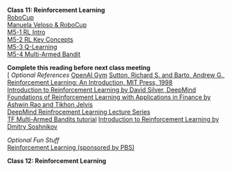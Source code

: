**Class 11: Reinforcement Learning**  
[RoboCup](https://www.robocup.org/a_brief_history_of_robocup)  
[Manuela Veloso & RoboCup](https://www.youtube.com/watch?v=tAd1IeovyY8)  
[M5-1 RL Intro](https://www.dropbox.com/scl/fi/pbxmgn7a4wvvkiysy6atj/M5-1-RL-intro-slides.pptx?rlkey=s7wwc17scgt4sm9gwtqd8kxvz&dl=0)  
[M5-2 RL Key Concepts](https://www.dropbox.com/scl/fi/ydyp139jeuy7p728r4vmg/M5-2-RL-key-concepts.pptx?rlkey=txrz6uft2sgwom07ag5njekkn&dl=0)  
[M5-3 Q-Learning](https://www.dropbox.com/scl/fi/tgxt8bnkq1v9xjhqs09hc/M5-3-Q-Learning.pptx?rlkey=w153s1528pzexstj7b0tfwjf0&dl=0)  
[M5-4 Multi-Armed Bandit](https://www.dropbox.com/scl/fi/k1a3cb07vz8l0ayhtybje/M5-4-multi-armed-bandit.pptx?rlkey=jdvypkrqeq0q44t6f5l71cyv9&dl=0)  

**Complete this reading before next class meeting**  
[
*Optional References*
[OpenAI Gym](https://openai.com/blog/openai-gym-beta/)
[Sutton, Richard S. and Barto, Andrew G., Reinforcement Learning: An Introduction, MIT Press, 1998](http://www.incompleteideas.net/book/the-book-2nd.html)  
[Introduction to Reinforcement Learning by David Silver, DeepMind](https://www.deepmind.com/learning-resources/introduction-to-reinforcement-learning-with-david-silver)  
[Foundations of Reinforcement Learning with Applications in Finance by Ashwin Rao and Tikhon Jelvis](https://stanford.edu/~ashlearn/RLForFinanceBook/book.pdf)  
[DeepMind Reinfrocement Learning Lecture Series](https://www.deepmind.com/learning-resources/reinforcement-learning-lecture-series-2021)  
[TF Multi-Armed Bandits tutorial](https://colab.research.google.com/github/tensorflow/agents/blob/master/docs/tutorials/bandits_tutorial.ipynb) 
[Introduction to Reinforcement Learning by Dmitry Soshnikov](https://github.com/microsoft/ML-For-Beginners/tree/main/8-Reinforcement)  

*Optional Fun Stuff*  
[Reinforcement Learning (sponsored by PBS)](https://www.youtube.com/watch?v=nIgIv4IfJ6s&list=PL8dPuuaLjXtO65LeD2p4_Sb5XQ51par_b&index=10)  

**Class 12: Reinforcement Learning**  
